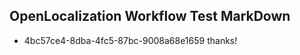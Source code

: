 ## OpenLocalization Workflow Test MarkDown
* 4bc57ce4-8dba-4fc5-87bc-9008a68e1659 
thanks!<!--HONumber=Feb16_HO4-->
